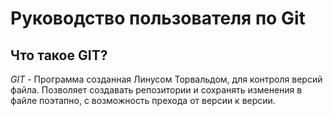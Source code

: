 # Руководство пользователя по Git
## **Что такое GIT?**

*GIT* - Программа созданная Линусом Торвальдом, для контроля версий файла. Позволяет создавать репозитории и сохранять изменения в файле поэтапно, с возможность прехода от версии к версии.




